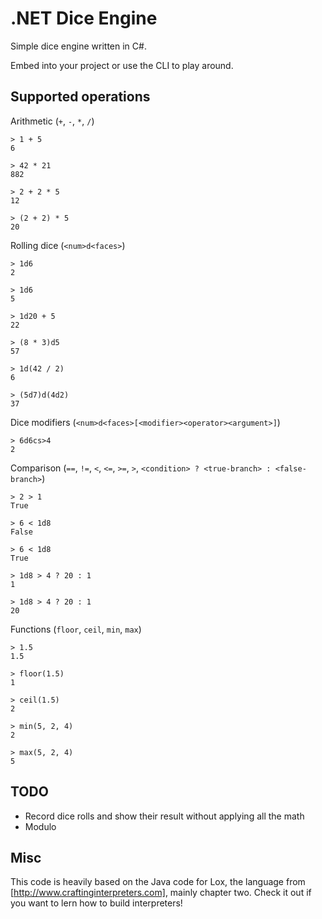 # .NET Dice Engine

Simple dice engine written in C#.

Embed into your project or use the CLI to play around.

## Supported operations

Arithmetic (`+`, `-`, `*`, `/`)
```text
> 1 + 5
6

> 42 * 21
882

> 2 + 2 * 5
12

> (2 + 2) * 5
20
```

Rolling dice (`<num>d<faces>`)
```text
> 1d6
2

> 1d6
5

> 1d20 + 5
22

> (8 * 3)d5
57

> 1d(42 / 2)
6

> (5d7)d(4d2)
37
```

Dice modifiers (`<num>d<faces>[<modifier><operator><argument>]`)
```text
> 6d6cs>4
2
```

Comparison (`==`, `!=`, `<`, `<=`, `>=`, `>`, `<condition> ? <true-branch> : <false-branch>`)
```text
> 2 > 1
True

> 6 < 1d8
False

> 6 < 1d8
True

> 1d8 > 4 ? 20 : 1
1

> 1d8 > 4 ? 20 : 1
20
```

Functions (`floor`, `ceil`, `min`, `max`)
```text
> 1.5
1.5

> floor(1.5)
1

> ceil(1.5)
2

> min(5, 2, 4)
2

> max(5, 2, 4)
5
```

## TODO

- Record dice rolls and show their result without applying all the math
- Modulo


## Misc

This code is heavily based on the Java code for Lox, the language from [http://www.craftinginterpreters.com], mainly chapter two.
Check it out if you want to lern how to build interpreters!